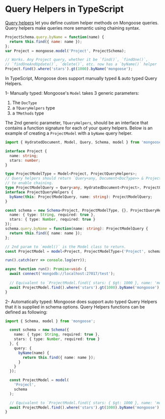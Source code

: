 # Query Helpers in TypeScript

[Query helpers](http://thecodebarbarian.com/mongoose-custom-query-methods.html) let you define custom helper methods on Mongoose queries.
Query helpers make queries more semantic using chaining syntax.

```javascript
ProjectSchema.query.byName = function(name) {
  return this.find({ name: name });
};
var Project = mongoose.model('Project', ProjectSchema);

// Works. Any Project query, whether it be `find()`, `findOne()`,
// `findOneAndUpdate()`, `delete()`, etc. now has a `byName()` helper
Project.find().where('stars').gt(1000).byName('mongoose');
```

In TypeScript, Mongoose does support manually typed & auto typed Query Helpers.

1- Manually typed:
Mongoose's `Model` takes 3 generic parameters:

1. The `DocType`
2. a `TQueryHelpers` type
3. a `TMethods` type

The 2nd generic parameter, `TQueryHelpers`, should be an interface that contains a function signature for each of your query helpers.
Below is an example of creating a `ProjectModel` with a `byName` query helper.

```typescript
import { HydratedDocument, Model, Query, Schema, model } from 'mongoose';

interface Project {
  name: string;
  stars: number;
}

type ProjectModelType = Model<Project, ProjectQueryHelpers>;
// Query helpers should return `Query<any, Document<DocType>> & ProjectQueryHelpers`
// to enable chaining.
type ProjectModelQuery = Query<any, HydratedDocument<Project>, ProjectQueryHelpers> & ProjectQueryHelpers;
interface ProjectQueryHelpers {
  byName(this: ProjectModelQuery, name: string): ProjectModelQuery;
}

const schema = new Schema<Project, ProjectModelType, {}, ProjectQueryHelpers>({
  name: { type: String, required: true },
  stars: { type: Number, required: true }
});
schema.query.byName = function(name: string): ProjectModelQuery {
  return this.find({ name: name });
};

// 2nd param to `model()` is the Model class to return.
const ProjectModel = model<Project, ProjectModelType>('Project', schema);

run().catch(err => console.log(err));

async function run(): Promise<void> {
  await connect('mongodb://localhost:27017/test');
  
  // Equivalent to `ProjectModel.find({ stars: { $gt: 1000 }, name: 'mongoose' })`
  await ProjectModel.find().where('stars').gt(1000).byName('mongoose');
}
```

2- Automatically typed:
Mongoose does support auto typed Query Helpers that it is supplied in schema options.
Query Helpers functions can be defined as following:

```typescript
import { Schema, model } from 'mongoose';

  const schema = new Schema({
    name: { type: String, required: true },
    stars: { type: Number, required: true }
  }, {
    query: {
      byName(name) {
        return this.find({ name: name });
      }
    }
  });

  const ProjectModel = model(
    'Project',
    schema
  );

  // Equivalent to `ProjectModel.find({ stars: { $gt: 1000 }, name: 'mongoose' })`
  await ProjectModel.find().where('stars').gt(1000).byName('mongoose');
}
```